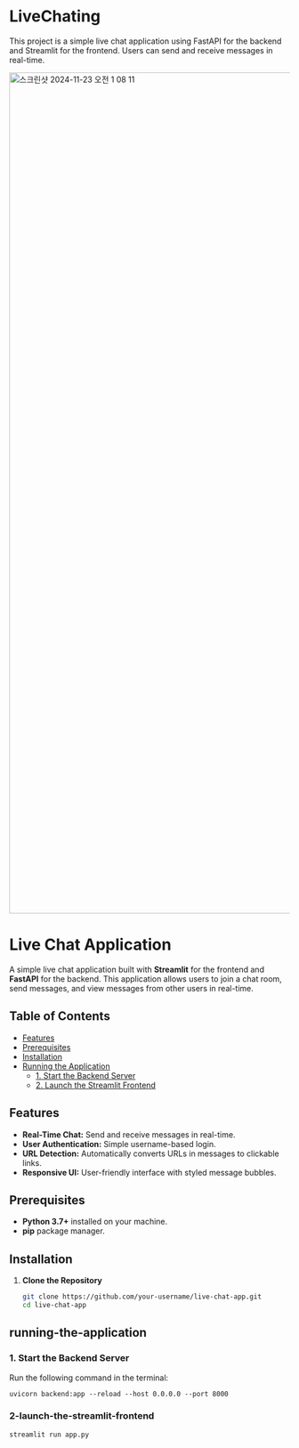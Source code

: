 # LiveChating
This project is a simple live chat application using FastAPI for the backend and Streamlit for the frontend. Users can send and receive messages in real-time.

<img width="1512" alt="스크린샷 2024-11-23 오전 1 08 11" src="https://github.com/user-attachments/assets/842cfbb0-39c7-4adb-852e-0f2854192b2f">



# Live Chat Application

A simple live chat application built with **Streamlit** for the frontend and **FastAPI** for the backend. This application allows users to join a chat room, send messages, and view messages from other users in real-time.

## Table of Contents

- [Features](#features)
- [Prerequisites](#prerequisites)
- [Installation](#installation)
- [Running the Application](#running-the-application)
  - [1. Start the Backend Server](#1-start-the-backend-server)
  - [2. Launch the Streamlit Frontend](#2-launch-the-streamlit-frontend)

## Features

- **Real-Time Chat:** Send and receive messages in real-time.
- **User Authentication:** Simple username-based login.
- **URL Detection:** Automatically converts URLs in messages to clickable links.
- **Responsive UI:** User-friendly interface with styled message bubbles.



## Prerequisites

- **Python 3.7+** installed on your machine.
- **pip** package manager.

## Installation

1. **Clone the Repository**

   ```bash
   git clone https://github.com/your-username/live-chat-app.git
   cd live-chat-app


## running-the-application
### 1. Start the Backend Server

Run the following command in the terminal:

    uvicorn backend:app --reload --host 0.0.0.0 --port 8000


### 2-launch-the-streamlit-frontend
    streamlit run app.py 
